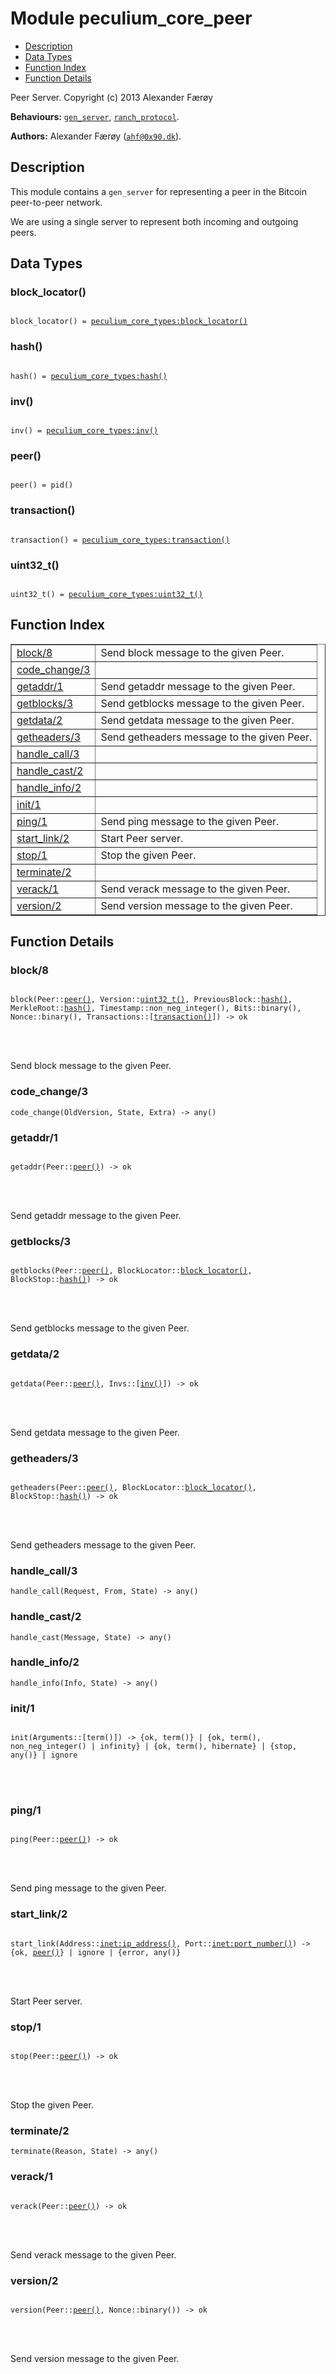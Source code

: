 

# Module peculium_core_peer #
* [Description](#description)
* [Data Types](#types)
* [Function Index](#index)
* [Function Details](#functions)


Peer Server.
Copyright (c)  2013 Alexander Færøy

__Behaviours:__ [`gen_server`](gen_server.md), [`ranch_protocol`](ranch_protocol.md).

__Authors:__ Alexander Færøy ([`ahf@0x90.dk`](mailto:ahf@0x90.dk)).
<a name="description"></a>

## Description ##

   This module contains a `gen_server` for representing a peer in the Bitcoin
peer-to-peer network.


We are using a single server to represent both incoming and outgoing
peers.
<a name="types"></a>

## Data Types ##




### <a name="type-block_locator">block_locator()</a> ###



<pre><code>
block_locator() = <a href="peculium_core_types.md#type-block_locator">peculium_core_types:block_locator()</a>
</code></pre>





### <a name="type-hash">hash()</a> ###



<pre><code>
hash() = <a href="peculium_core_types.md#type-hash">peculium_core_types:hash()</a>
</code></pre>





### <a name="type-inv">inv()</a> ###



<pre><code>
inv() = <a href="peculium_core_types.md#type-inv">peculium_core_types:inv()</a>
</code></pre>





### <a name="type-peer">peer()</a> ###



<pre><code>
peer() = pid()
</code></pre>





### <a name="type-transaction">transaction()</a> ###



<pre><code>
transaction() = <a href="peculium_core_types.md#type-transaction">peculium_core_types:transaction()</a>
</code></pre>





### <a name="type-uint32_t">uint32_t()</a> ###



<pre><code>
uint32_t() = <a href="peculium_core_types.md#type-uint32_t">peculium_core_types:uint32_t()</a>
</code></pre>


<a name="index"></a>

## Function Index ##


<table width="100%" border="1" cellspacing="0" cellpadding="2" summary="function index"><tr><td valign="top"><a href="#block-8">block/8</a></td><td>Send block message to the given Peer.</td></tr><tr><td valign="top"><a href="#code_change-3">code_change/3</a></td><td></td></tr><tr><td valign="top"><a href="#getaddr-1">getaddr/1</a></td><td>Send getaddr message to the given Peer.</td></tr><tr><td valign="top"><a href="#getblocks-3">getblocks/3</a></td><td>Send getblocks message to the given Peer.</td></tr><tr><td valign="top"><a href="#getdata-2">getdata/2</a></td><td>Send getdata message to the given Peer.</td></tr><tr><td valign="top"><a href="#getheaders-3">getheaders/3</a></td><td>Send getheaders message to the given Peer.</td></tr><tr><td valign="top"><a href="#handle_call-3">handle_call/3</a></td><td></td></tr><tr><td valign="top"><a href="#handle_cast-2">handle_cast/2</a></td><td></td></tr><tr><td valign="top"><a href="#handle_info-2">handle_info/2</a></td><td></td></tr><tr><td valign="top"><a href="#init-1">init/1</a></td><td></td></tr><tr><td valign="top"><a href="#ping-1">ping/1</a></td><td>Send ping message to the given Peer.</td></tr><tr><td valign="top"><a href="#start_link-2">start_link/2</a></td><td>Start Peer server.</td></tr><tr><td valign="top"><a href="#stop-1">stop/1</a></td><td>Stop the given Peer.</td></tr><tr><td valign="top"><a href="#terminate-2">terminate/2</a></td><td></td></tr><tr><td valign="top"><a href="#verack-1">verack/1</a></td><td>Send verack message to the given Peer.</td></tr><tr><td valign="top"><a href="#version-2">version/2</a></td><td>Send version message to the given Peer.</td></tr></table>


<a name="functions"></a>

## Function Details ##

<a name="block-8"></a>

### block/8 ###


<pre><code>
block(Peer::<a href="#type-peer">peer()</a>, Version::<a href="#type-uint32_t">uint32_t()</a>, PreviousBlock::<a href="#type-hash">hash()</a>, MerkleRoot::<a href="#type-hash">hash()</a>, Timestamp::non_neg_integer(), Bits::binary(), Nonce::binary(), Transactions::[<a href="#type-transaction">transaction()</a>]) -&gt; ok
</code></pre>

<br></br>


Send block message to the given Peer.
<a name="code_change-3"></a>

### code_change/3 ###

`code_change(OldVersion, State, Extra) -> any()`


<a name="getaddr-1"></a>

### getaddr/1 ###


<pre><code>
getaddr(Peer::<a href="#type-peer">peer()</a>) -&gt; ok
</code></pre>

<br></br>


Send getaddr message to the given Peer.
<a name="getblocks-3"></a>

### getblocks/3 ###


<pre><code>
getblocks(Peer::<a href="#type-peer">peer()</a>, BlockLocator::<a href="#type-block_locator">block_locator()</a>, BlockStop::<a href="#type-hash">hash()</a>) -&gt; ok
</code></pre>

<br></br>


Send getblocks message to the given Peer.
<a name="getdata-2"></a>

### getdata/2 ###


<pre><code>
getdata(Peer::<a href="#type-peer">peer()</a>, Invs::[<a href="#type-inv">inv()</a>]) -&gt; ok
</code></pre>

<br></br>


Send getdata message to the given Peer.
<a name="getheaders-3"></a>

### getheaders/3 ###


<pre><code>
getheaders(Peer::<a href="#type-peer">peer()</a>, BlockLocator::<a href="#type-block_locator">block_locator()</a>, BlockStop::<a href="#type-hash">hash()</a>) -&gt; ok
</code></pre>

<br></br>


Send getheaders message to the given Peer.
<a name="handle_call-3"></a>

### handle_call/3 ###

`handle_call(Request, From, State) -> any()`


<a name="handle_cast-2"></a>

### handle_cast/2 ###

`handle_cast(Message, State) -> any()`


<a name="handle_info-2"></a>

### handle_info/2 ###

`handle_info(Info, State) -> any()`


<a name="init-1"></a>

### init/1 ###


<pre><code>
init(Arguments::[term()]) -&gt; {ok, term()} | {ok, term(), non_neg_integer() | infinity} | {ok, term(), hibernate} | {stop, any()} | ignore
</code></pre>

<br></br>



<a name="ping-1"></a>

### ping/1 ###


<pre><code>
ping(Peer::<a href="#type-peer">peer()</a>) -&gt; ok
</code></pre>

<br></br>


Send ping message to the given Peer.
<a name="start_link-2"></a>

### start_link/2 ###


<pre><code>
start_link(Address::<a href="inet.md#type-ip_address">inet:ip_address()</a>, Port::<a href="inet.md#type-port_number">inet:port_number()</a>) -&gt; {ok, <a href="#type-peer">peer()</a>} | ignore | {error, any()}
</code></pre>

<br></br>


Start Peer server.
<a name="stop-1"></a>

### stop/1 ###


<pre><code>
stop(Peer::<a href="#type-peer">peer()</a>) -&gt; ok
</code></pre>

<br></br>


Stop the given Peer.
<a name="terminate-2"></a>

### terminate/2 ###

`terminate(Reason, State) -> any()`


<a name="verack-1"></a>

### verack/1 ###


<pre><code>
verack(Peer::<a href="#type-peer">peer()</a>) -&gt; ok
</code></pre>

<br></br>


Send verack message to the given Peer.
<a name="version-2"></a>

### version/2 ###


<pre><code>
version(Peer::<a href="#type-peer">peer()</a>, Nonce::binary()) -&gt; ok
</code></pre>

<br></br>


Send version message to the given Peer.
